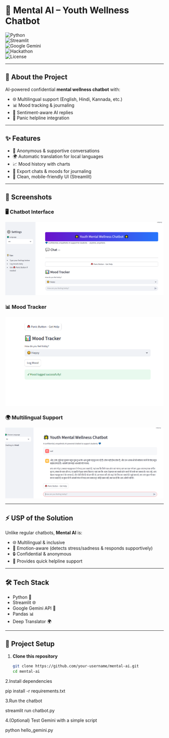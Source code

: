 # 💬 Mental AI – Youth Wellness Chatbot  

![Python](https://img.shields.io/badge/Python-3.9%2B-blue?logo=python)  
![Streamlit](https://img.shields.io/badge/Streamlit-Framework-FF4B4B?logo=streamlit)  
![Google Gemini](https://img.shields.io/badge/Google%20Gemini-API-green?logo=google)  
![Hackathon](https://img.shields.io/badge/Hackathon-Project-orange)  
![License](https://img.shields.io/badge/License-MIT-yellow)  

---

## 🚀 About the Project  
AI-powered confidential **mental wellness chatbot** with:  
- 🌐 Multilingual support (English, Hindi, Kannada, etc.)  
- 📊 Mood tracking & journaling  
- 🧠 Sentiment-aware AI replies  
- 🚨 Panic helpline integration  

---

## ✨ Features  
- 💬 Anonymous & supportive conversations  
- 🌍 Automatic translation for local languages  
- 📈 Mood history with charts  
- 📝 Export chats & moods for journaling  
- 📱 Clean, mobile-friendly UI (Streamlit)  

---

## 📸 Screenshots  

### 🖥️ Chatbot Interface  
![Chatbot UI](assets/screenshots/screenshots/chatbot_ui.png)

 ### 📊 Mood Tracker  
![Mood Tracker](assets/screenshots/screenshots/mood_tracker.png)

### 🌍 Multilingual Support  

![Multilingual](assets/screenshots/screenshots/multilingual.png)

---

## ⚡ USP of the Solution  
Unlike regular chatbots, **Mental AI** is:  
- 🌐 Multilingual & inclusive  
- 🧠 Emotion-aware (detects stress/sadness & responds supportively)  
- 🔒 Confidential & anonymous  
- 🚨 Provides quick helpline support  

---

## 🛠️ Tech Stack  
- Python 🐍  
- Streamlit 🌐  
- Google Gemini API 🤖  
- Pandas 📊  
- Deep Translator 🌍  

---

## 📂 Project Setup  

1. **Clone this repository**  
   ```bash
   git clone https://github.com/your-username/mental-ai.git
   cd mental-ai

2.Install dependencies

pip install -r requirements.txt

3.Run the chatbot

streamlit run chatbot.py

4.(Optional) Test Gemini with a simple script

python hello_gemini.py
